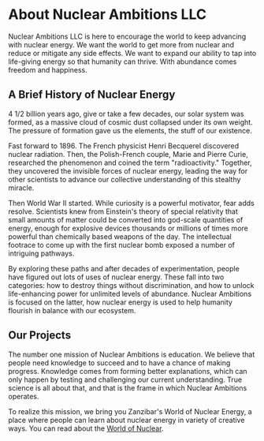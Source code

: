 # About Nuclear Ambitions LLC

Nuclear Ambitions LLC is here to encourage the world to keep advancing with nuclear energy. We want the world to get more from nuclear and reduce or mitigate any side effects. We want to expand our ability to tap into life-giving energy so that humanity can thrive. With abundance comes freedom and happiness.

## A Brief History of Nuclear Energy

4 1/2 billion years ago, give or take a few decades, our solar system was formed, as a massive cloud of cosmic dust collapsed under its own weight. The pressure of formation gave us the elements, the stuff of our existence.

Fast forward to 1896. The French physicist Henri Becquerel discovered nuclear radiation. Then, the Polish-French couple, Marie and Pierre Curie, researched the phenomenon and coined the term "radioactivity." Together, they uncovered the invisible forces of nuclear energy, leading the way for other scientists to advance our collective understanding of this stealthy miracle.

Then World War II started. While curiosity is a powerful motivator, fear adds resolve. Scientists knew from Einstein's theory of special relativity that small amounts of matter could be converted into god-scale quantities of energy, enough for explosive devices thousands or millions of times more powerful than chemically based weapons of the day. The intellectual footrace to come up with the first nuclear bomb exposed a number of intriguing pathways.

By exploring these paths and after decades of experimentation, people have figured out lots of uses of nuclear energy. These fall into two categories: how to destroy things without discrimination, and how to unlock life-enhancing power for unlimited levels of abundance. Nuclear Ambitions is focused on the latter, how nuclear energy is used to help humanity flourish in balance with our ecosystem.

## Our Projects

The number one mission of Nuclear Ambitions is education. We believe that people need knowledge to succeed and to have a chance of making progress. Knowledge comes from forming better explanations, which can only happen by testing and challenging our current understanding. True science is all about that, and that is the frame in which Nuclear Ambitions operates.

To realize this mission, we bring you Zanzibar's World of Nuclear Energy, a place where people can learn about nuclear energy in variety of creative ways. You can read about the [World of Nuclear](world-of-nuclear).
